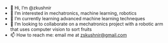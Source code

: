 - 👋 Hi, I’m @zkushnir
- 👀 I’m interested in mechatronics, machine learning, robotics
- 🌱 I’m currently learning advanced machine learning techneques
- 💞️ I’m looking to collaborate on a mechatronics project with a robotic arm that uses computer vision to sort fruits 
- 📫 How to reach me: email me at zskushnir@gmail.com

<!---
zkushnir/zkushnir is a ✨ special ✨ repository because its `README.md` (this file) appears on your GitHub profile.
You can click the Preview link to take a look at your changes.
--->
